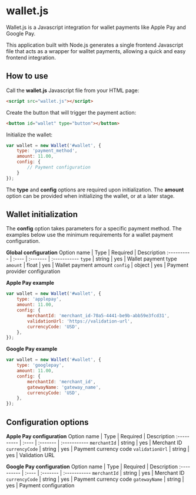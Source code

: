 # wallet.js
Wallet.js is a Javascript integration for wallet payments like Apple Pay and Google Pay.

This application built with Node.js generates a single frontend Javascript file that acts as a wrapper for walltet payments, allowing a quick and easy frontend integration. 

## How to use
Call the **wallet.js** Javascript file from your HTML page:

```html
<script src="wallet.js"></script>
```

Create the button that will trigger the payment action:

```html
<button id="wallet" type="button"></button>
```

Initialize the wallet:

```javascript
var wallet = new Wallet('#wallet', {
    type: 'payment_method',
    amount: 11.00,
    config: {
        // Payment configuration
    }
});
```

The **type** and **config** options are required upon initialization. The **amount** option can be provided when initializing the wallet, or at a later stage.

## Wallet initialization 
The **config** option takes parameters for a specific payment method. The examples below use the minimum requirements for a wallet payment configuration.

**Global configuration**
Option name | Type | Required | Description
:---------- | :---- | :------- | :-----------
`type` | string  | yes | Wallet payment type
`amount` | float  | yes | Wallet payment amount
`config` | object | yes | Payment provider configuration

**Apple Pay example**
```javascript
var wallet = new Wallet('#wallet', {
    type: 'applepay',
    amount: 11.00,
    config: {
        merchantId: 'merchant_id-70a5-4441-be9b-abb59e3fcd31',
        validationUrl: 'https://validation-url', 
        currencyCode: 'USD',  
    },
});
```

**Google Pay example**
```javascript
var wallet = new Wallet('#wallet', {
    type: 'googlepay',
    amount: 11.00,
    config: {
        merchantId: 'merchant_id',
        gatewayName: 'gateway_name',
        currencyCode: 'USD',
    },
});
```

## Configuration options

**Apple Pay configuration**
Option name | Type | Required | Description
:---------- | :---- | :------- | :-----------
`merchantId` | string | yes | Merchant ID
`currencyCode` | string | yes | Payment currency code
`validationUrl` | string | yes | Validation URL

**Google Pay configuration**
Option name | Type | Required | Description
:---------- | :---- | :------- | :-----------
`merchantId` | string | yes | Merchant ID
`currencyCode` | string | yes | Payment currency code
`gatewayName` | string | yes | Payment configuration